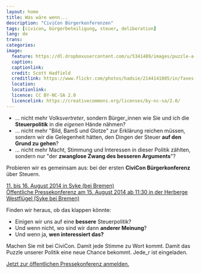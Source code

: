 ```yaml
---
layout: home
title: Was wäre wenn...
description: "CiviCon Bürgerkonferenzen"
tags: [civicon, bürgerbeteiligung, steuer, deliberation]
lang: de
trans:
categories:
image:
  feature: https://dl.dropboxusercontent.com/u/5341489/images/puzzle-a-lot_crop.jpg
  caption:
  captionlink:
  credit: Scott Hadfield
  creditlink: https://www.flickr.com/photos/hadsie/2144141805/in/faves-93207791@N02/
  location:
  locationlink:
  licence: CC BY-NC-SA 2.0
  licencelink: https://creativecommons.org/licenses/by-nc-sa/2.0/
---
```


- ... nicht mehr Volks*vertreter*, sondern Bürger_innen wie Sie und ich die **Steuerpolitik** in die *eigenen* Hände nähmen?
- ... nicht mehr "Bild, BamS und Glotze" zur Erklärung reichen müssen, sondern wir die Gelegenheit hätten, den Dingen der Steuer **auf den Grund zu gehen**?
- ... nicht mehr Macht, Stimmung und Interessen in dieser Politik zählten, sondern nur "der **zwanglose Zwang des besseren Arguments**"?

Probieren wir es gemeinsam aus: bei der ersten **CiviCon Bürgerkonferenz** über Steuern.

<div markdown="0"><a href="/konferenz/" class="btn btn-info">11. bis 16. August 2014 in Syke (bei Bremen)</a></div>

<div markdown="0"><a href="/ergebnisse/" class="btn btn-warning">Öffentliche Pressekonferenz am 15. August 2014 ab 11:30 in der Herberge Westflügel (Syke bei Bremen)</a></div>

Finden wir heraus, ob das klappen könnte:

- Einigen wir uns auf eine **bessere** Steuerpolitik?
- Und wenn nicht, wo sind wir dann **anderer Meinung**?
- Und wenn ja, **wen interessiert das?**

Machen Sie mit bei CiviCon.
Damit jede Stimme zu Wort kommt.
Damit das Puzzle unserer Politik eine neue Chance bekommt.
Jede_r ist eingeladen.

<div markdown="0"><a href="/ergebnisse/" class="btn btn-success">Jetzt zur öffentlichen Pressekonferenz anmelden.</a></div>
